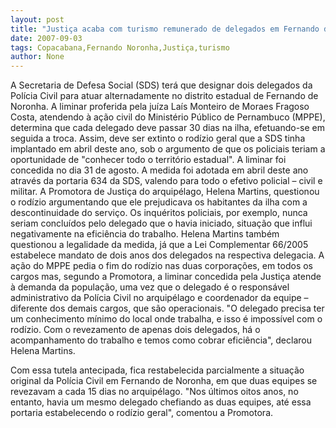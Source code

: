```yaml
---
layout: post
title: "Justiça acaba com turismo remunerado de delegados em Fernando de Noronha"
date: 2007-09-03
tags: Copacabana,Fernando Noronha,Justiça,turismo
author: None
---
```


A Secretaria de Defesa Social (SDS) ter&aacute; que designar dois delegados da Pol&iacute;cia Civil para atuar alternadamente no distrito estadual de Fernando de Noronha. A liminar proferida pela ju&iacute;za La&iacute;s Monteiro de Moraes Fragoso Costa, atendendo &agrave; a&ccedil;&atilde;o&nbsp;civil do Minist&eacute;rio P&uacute;blico de Pernambuco (MPPE), determina que cada delegado deve passar 30 dias na ilha, efetuando-se em seguida a troca. Assim, deve ser extinto o rod&iacute;zio geral que a SDS tinha implantado em abril deste ano, sob o argumento de que os policiais teriam a oportunidade de &quot;conhecer todo o territ&oacute;rio estadual&quot;. A liminar foi concedida no dia 31 de agosto. 
A medida foi adotada em abril deste ano atrav&eacute;s da portaria 634 da SDS, valendo para todo o efetivo policial &ndash; civil e militar. A Promotora de Justi&ccedil;a do arquip&eacute;lago, Helena Martins, questionou o rod&iacute;zio argumentando que ele prejudicava os habitantes da ilha com a descontinuidade do servi&ccedil;o. Os inqu&eacute;ritos policiais, por exemplo, nunca seriam conclu&iacute;dos pelo delegado que o havia iniciado, situa&ccedil;&atilde;o que influi negativamente na efici&ecirc;ncia do trabalho. Helena Martins tamb&eacute;m questionou a legalidade da medida, j&aacute; que a Lei Complementar 66/2005 estabelece mandato de dois anos dos delegados na respectiva delegacia. 
A a&ccedil;&atilde;o do MPPE pedia o fim do rod&iacute;zio nas duas corpora&ccedil;&otilde;es, em todos os cargos mas, segundo a Promotora, a liminar concedida pela Justi&ccedil;a atende &agrave; demanda da popula&ccedil;&atilde;o, uma vez que o delegado &eacute; o respons&aacute;vel administrativo da Pol&iacute;cia Civil no arquip&eacute;lago e coordenador da equipe &ndash; diferente dos demais cargos, que s&atilde;o operacionais. &quot;O delegado precisa ter um conhecimento m&iacute;nimo do local onde trabalha, e isso &eacute; imposs&iacute;vel com o rod&iacute;zio. Com o revezamento de apenas dois delegados, h&aacute; o acompanhamento do trabalho e temos como cobrar efici&ecirc;ncia&quot;, declarou Helena Martins.

Com essa tutela antecipada, fica restabelecida parcialmente a situa&ccedil;&atilde;o original da Pol&iacute;cia Civil em Fernando de Noronha, em que duas equipes se revezavam a cada 15 dias no arquip&eacute;lago. &quot;Nos &uacute;ltimos oitos anos, no entanto, havia um mesmo delegado chefiando as duas equipes, at&eacute; essa portaria estabelecendo o rod&iacute;zio geral&quot;, comentou a Promotora.
&nbsp;
 